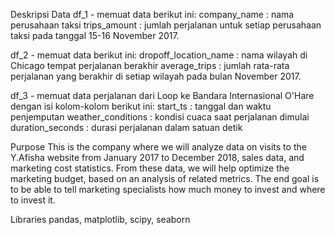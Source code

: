 Deskripsi Data
df_1 - memuat data berikut ini: company_name : nama perusahaan taksi trips_amount : jumlah perjalanan untuk setiap perusahaan taksi pada tanggal 15-16 November 2017.

df_2 - memuat data berikut ini: dropoff_location_name : nama wilayah di Chicago tempat perjalanan berakhir average_trips : jumlah rata-rata perjalanan yang berakhir di setiap wilayah pada bulan November 2017.

df_3 - memuat data perjalanan dari Loop ke Bandara Internasional O'Hare dengan isi kolom-kolom berikut ini: start_ts : tanggal dan waktu penjemputan weather_conditions : kondisi cuaca saat perjalanan dimulai duration_seconds : durasi perjalanan dalam satuan detik

Purpose
This is the company where we will analyze data on visits to the Y.Afisha website from January 2017 to December 2018, sales data, and marketing cost statistics. From these data, we will help optimize the marketing budget, based on an analysis of related metrics. The end goal is to be able to tell marketing specialists how much money to invest and where to invest it.

Libraries
pandas, matplotlib, scipy, seaborn
